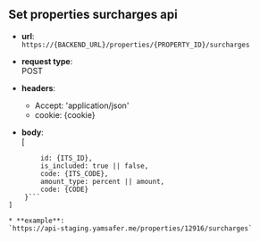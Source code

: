 ## Set properties surcharges api

* **url**:  
`https://{BACKEND_URL}/properties/{PROPERTY_ID}/surcharges`


* **request type**:  
POST  

* **headers**:
    - Accept: 'application/json'
    - cookie: {cookie}  

* **body**:  
[  
```{  
        id: {ITS_ID},  
        is_included: true || false,  
        code: {ITS_CODE},  
        amount_type: percent || amount,  
        code: {CODE}  
    }```  
]
    
* **example**:  
`https://api-staging.yamsafer.me/properties/12916/surcharges`  
